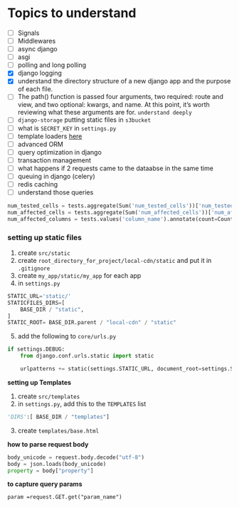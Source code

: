 # Topics to understand
- [ ] Signals
- [ ] Middlewares
- [ ] async django
- [ ] asgi
- [ ] polling and long polling
- [x] django logging
- [x] understand the directory structure of a new django app and the purpose of each file.
- [ ] The path() function is passed four arguments, two required: route and view, and two optional: kwargs, and name. At this point, it’s worth reviewing what these arguments are for. `understand deeply`
- [ ] `django-storage` putting static files in `s3bucket`
- [ ] what is `SECRET_KEY` in `settings.py`
- [ ] template loaders [here](https://docs.djangoproject.com/en/4.2/ref/templates/api/#django.template.loaders.cached.Loader)
- [ ] advanced ORM
- [ ] query optimization in django
- [ ] transaction management
- [ ] what happens if 2 requests came to the dataabse in the same time
- [ ] queuing in django (celery)
- [ ] redis caching
- [ ] understand those queries

```py
num_tested_cells = tests.aggregate(Sum('num_tested_cells'))['num_tested_cells__sum'] or 0
num_affected_cells = tests.aggregate(Sum('num_affected_cells'))['num_affected_cells__sum'] or 0
num_affected_columns = tests.values('column_name').annotate(count=Count('column_name')).count()
```


### setting up static files
1. create `src/static`
2. create `root_directory_for_project/local-cdn/static` and put it in `.gitignore`
3.  create `my_app/static/my_app` for each app
4.  in `settings.py`
```py
STATIC_URL='static/'
STATICFILES_DIRS=[
    BASE_DIR / "static",
]
STATIC_ROOT= BASE_DIR.parent / "local-cdn" / "static"
```
5. add the following to  `core/urls.py`
```python
if settings.DEBUG:
    from django.conf.urls.static import static

    urlpatterns += static(settings.STATIC_URL, document_root=settings.STATIC_ROOT)
```

**setting up Templates**
1. create `src/templates`
2. in `settings.py`, add this to the `TEMPLATES` list
```python
'DIRS':[ BASE_DIR / "templates"]
```
3. create `templates/base.html`



**how to parse request body**
```py
body_unicode = request.body.decode("utf-8")
body = json.loads(body_unicode)
property = body["property"]

```

**to capture query params**
```shell
param =request.GET.get("param_name")
```

